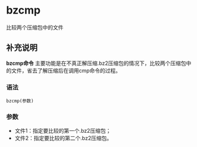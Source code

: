 #  bzcmp

比较两个压缩包中的文件

##  补充说明

**bzcmp命令** 主要功能是在不真正解压缩.bz2压缩包的情况下，比较两个压缩包中的文件，省去了解压缩后在调用cmp命令的过程。

###  语法

    
    
    bzcmp(参数)
    

###  参数

  * 文件1：指定要比较的第一个.bz2压缩包； 
  * 文件2：指定要比较的第二个.bz2压缩包。 

